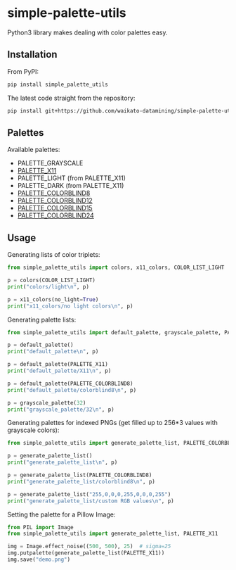 # simple-palette-utils
Python3 library makes dealing with color palettes easy.

## Installation

From PyPI:

```bash
pip install simple_palette_utils
```

The latest code straight from the repository:

```bash
pip install git+https://github.com/waikato-datamining/simple-palette-utils.git
```

## Palettes

Available palettes:

* PALETTE_GRAYSCALE
* [PALETTE_X11](https://en.wikipedia.org/wiki/X11_color_names)
* PALETTE_LIGHT (from PALETTE_X11)
* PALETTE_DARK (from PALETTE_X11)
* [PALETTE_COLORBLIND8](http://mkweb.bcgsc.ca/colorblind/palettes/8.color.blindness.palette.txt)
* [PALETTE_COLORBLIND12](http://mkweb.bcgsc.ca/colorblind/palettes/12.color.blindness.palette.txt)
* [PALETTE_COLORBLIND15](http://mkweb.bcgsc.ca/colorblind/palettes/15.color.blindness.palette.txt)
* [PALETTE_COLORBLIND24](http://mkweb.bcgsc.ca/colorblind/palettes/24.color.blindness.palette.txt)

## Usage

Generating lists of color triplets:

```python
from simple_palette_utils import colors, x11_colors, COLOR_LIST_LIGHT

p = colors(COLOR_LIST_LIGHT)
print("colors/light\n", p)

p = x11_colors(no_light=True)
print("x11_colors/no light colors\n", p)
```

Generating palette lists:

```python
from simple_palette_utils import default_palette, grayscale_palette, PALETTE_X11, PALETTE_COLORBLIND8

p = default_palette()
print("default_palette\n", p)

p = default_palette(PALETTE_X11)
print("default_palette/X11\n", p)

p = default_palette(PALETTE_COLORBLIND8)
print("default_palette/colorblind8\n", p)

p = grayscale_palette(32)
print("grayscale_palette/32\n", p)
```

Generating palettes for indexed PNGs (get filled up to 256*3 values with grayscale colors):

```python
from simple_palette_utils import generate_palette_list, PALETTE_COLORBLIND8

p = generate_palette_list()
print("generate_palette_list\n", p)

p = generate_palette_list(PALETTE_COLORBLIND8)
print("generate_palette_list/colorblind8\n", p)

p = generate_palette_list("255,0,0,0,255,0,0,0,255")
print("generate_palette_list/custom RGB values\n", p)
```

Setting the palette for a Pillow Image:

```python
from PIL import Image
from simple_palette_utils import generate_palette_list, PALETTE_X11

img = Image.effect_noise((500, 500), 25)  # sigma=25
img.putpalette(generate_palette_list(PALETTE_X11))
img.save("demo.png")
```
